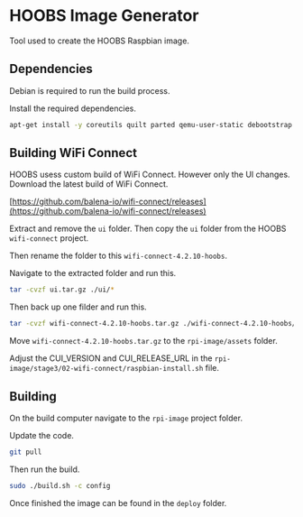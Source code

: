 # HOOBS Image Generator
Tool used to create the HOOBS Raspbian image.


## Dependencies
Debian is required to run the build process.

Install the required dependencies.

```bash
apt-get install -y coreutils quilt parted qemu-user-static debootstrap zerofree zip dosfstools bsdtar libcap2-bin grep rsync xz-utils file git curl
```

## Building WiFi Connect
HOOBS usess custom build of WiFi Connect. However only the UI changes. Download the latest build of WiFi Connect.

[https://github.com/balena-io/wifi-connect/releases](https://github.com/balena-io/wifi-connect/releases)

Extract and remove the `ui` folder. Then copy the `ui` folder from the HOOBS `wifi-connect` project.

Then rename the folder to this `wifi-connect-4.2.10-hoobs`.

Navigate to the extracted folder and run this.

```bash
tar -cvzf ui.tar.gz ./ui/*
```

Then back up one filder and run this.

```bash
tar -cvzf wifi-connect-4.2.10-hoobs.tar.gz ./wifi-connect-4.2.10-hoobs/*
```

Move `wifi-connect-4.2.10-hoobs.tar.gz` to the `rpi-image/assets` folder.

Adjust the CUI_VERSION and CUI_RELEASE_URL in the `rpi-image/stage3/02-wifi-connect/raspbian-install.sh` file.

## Building
On the build computer navigate to the `rpi-image` project folder.

Update the code.

```bash
git pull
```

Then run the build.

```bash
sudo ./build.sh -c config
```

Once finished the image can be found in the `deploy` folder.